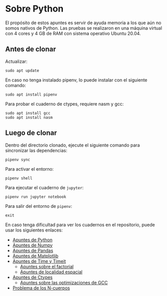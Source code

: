 # Sobre Python
El propósito de estos apuntes es servir de ayuda memoria a los que aún no somos nativos de Python. Las pruebas se realizaron en una máquina virtual con 4 cores y 4 GB de RAM con sistema operativo Ubuntu 20.04.

## Antes de clonar

Actualizar:

```
sudo apt update
```

En caso no tenga instalado pipenv, lo puede instalar con el siguiente comando:

```
sudo apt install pipenv
```

Para probar el cuaderno de ctypes, requiere nasm y gcc:

```
sudo apt install gcc
sudo apt install nasm
```

## Luego de clonar

Dentro del directorio clonado, ejecute el siguiente comando para sincronizar las dependencias:

```
pipenv sync
```

Para activar el entorno:

```
pipenv shell
```

Para ejecutar el cuaderno de `jupyter`:

```
pipenv run jupyter notebook
```

Para salir del entorno de `pipenv`:

```
exit
```

En caso tenga dificultad para ver los cuadernos en el repositorio, puede usar los siguientes enlaces:
  * [Apuntes de Python](https://nbviewer.jupyter.org/github/stefano-andre/sobre-python/blob/main/python-general.ipynb)
  * [Apuntes de Numpy](https://nbviewer.jupyter.org/github/stefano-andre/sobre-python/blob/main/numpy-general.ipynb)
  * [Apuntes de Pandas](https://nbviewer.jupyter.org/github/stefano-andre/sobre-python/blob/main/pandas-general.ipynb)
  * [Apuntes de Matplotlib](https://nbviewer.jupyter.org/github/stefano-andre/sobre-python/blob/main/matplotlib-general.ipynb)
  * [Apuntes de Time y Timeit](https://nbviewer.jupyter.org/github/stefano-andre/sobre-python/blob/main/python-timing.ipynb)
      * [Apuntes sobre el factorial](https://nbviewer.jupyter.org/github/stefano-andre/sobre-python/blob/main/factorial.ipynb)
      * [Apuntes de localidad espacial](https://nbviewer.jupyter.org/github/stefano-andre/sobre-python/blob/main/efectos-localidad.ipynb)
  * [Apuntes de Ctypes](https://nbviewer.jupyter.org/github/stefano-andre/sobre-python/blob/main/python-ctypes.ipynb)
      * [Apuntes sobre las optimizaciones de GCC](https://nbviewer.jupyter.org/github/stefano-andre/sobre-python/blob/main/gcc-optis.ipynb)
  * [Problema de los N-cuerpos](https://nbviewer.jupyter.org/github/stefano-andre/sobre-python/blob/main/euler-nbprob.ipynb)
